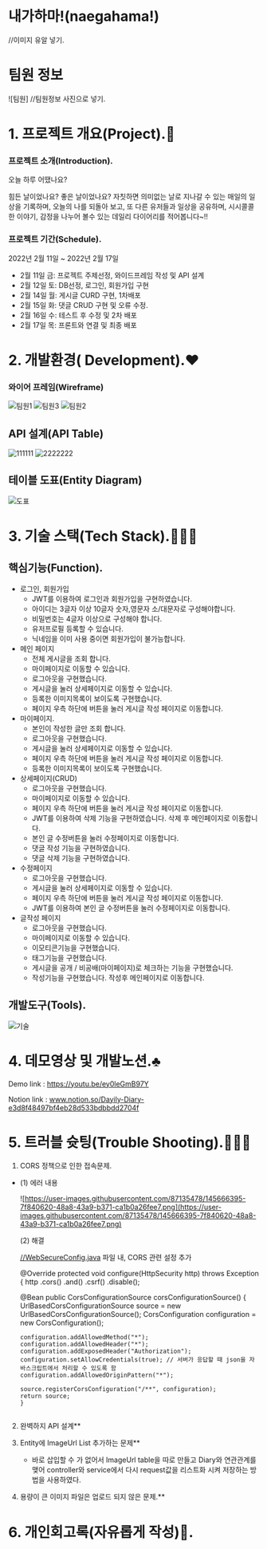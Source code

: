 # 내가하마!(naegahama!)
//이미지 유알 넣기.


# 팀원 정보
![팀원] //팀원정보 사진으로 넣기.

# 1. 프로젝트 개요(Project).🎵

### 프로젝트 소개(Introduction).
    
오늘 하루 어땠나요?

힘든 날이었나요? 좋은 날이었나요? 자칫하면 의미없는 날로 지나갈 수 있는 
매일의 일상을 기록하며, 오늘의 나를 되돌아 보고, 또 다른 유저들과 일상을 공유하며, 
시시콜콜한 이야기, 감정을 나누어 볼수 있는 데일리 다이어리를 적어봅니다~!!

### 프로젝트 기간(Schedule).

2022년 2월 11일 ~ 2022년 2월 17일

- 2월 11일 금: 프로젝트 주제선정, 와이드프레임 작성 및 API 설계
- 2월 12일 토: DB선정, 로그인, 회원가입 구현
- 2월 14일 월: 게시글 CURD 구현, 1차배포
- 2월 15일 화: 댓글 CRUD 구현 및 오류 수정.
- 2월 16일 수: 테스트 후 수정 및 2차 배포
- 2월 17일 목: 프론트와 연결 및 최종 배포

# 2. 개발환경( Development).❤️

### 와이어 프레임(Wireframe)

![팀원1](https://user-images.githubusercontent.com/97504973/154443516-7859226c-570e-47f9-a498-7ac1edc1ccad.png)
![팀원3](https://user-images.githubusercontent.com/97504973/154443527-d53685a6-e588-452a-aed4-e3be4a1edc5f.png)
![팀원2](https://user-images.githubusercontent.com/97504973/154443537-cbcbd86c-9b57-4fea-beba-4c309beb7e4f.png)

## API 설계(API Table)

![111111](https://user-images.githubusercontent.com/97504973/154630156-8eda365e-5293-4706-9cd1-5729a5e0ab1b.png)
![2222222](https://user-images.githubusercontent.com/97504973/154630174-66e4c4f6-379a-4cc6-b25e-497b42228c63.png)

## 테이블 도표(Entity Diagram)

![도표](https://user-images.githubusercontent.com/97504973/154630803-493d0081-4b84-434c-bb47-769733e6cf6f.png)

# 3. 기술 스택(Tech Stack).🙅🏻‍♂️

## 핵심기능(Function).

- 로그인, 회원가입
    - JWT를 이용하여 로그인과 회원가입을 구현하였습니다.
    - 아이디는 3글자 이상 10글자 숫자,영문자 소/대문자로 구성해야합니다.
    - 비밀번호는 4글자 이상으로 구성해야 합니다.
    - 유저프로필 등록할 수 있습니다.
    - 닉네임을 이미 사용 중이면 회원가입이 불가능합니다.
- 메인 페이지
    - 전체 게시글을 조회 합니다.
    - 마이페이지로 이동할 수 있습니다.
    - 로그아웃을 구현했습니다.
    - 게시글을 눌러 상세페이지로 이동할 수 있습니다.
    - 등록한 이미지목록이 보이도록 구현했습니다.
    - 페이지 우측 하단에 버튼을 눌러 게시글 작성 페이지로 이동합니다.
- 마이페이지.
    - 본인이 작성한 글만 조회 합니다.
    - 로그아웃을 구현했습니다.
    - 게시글을 눌러 상세페이지로 이동할 수 있습니다.
    - 페이지 우측 하단에 버튼을 눌러 게시글 작성 페이지로 이동합니다.
    - 등록한 이미지목록이 보이도록 구현했습니다.
- 상세페이지(CRUD)
    - 로그아웃을 구현했습니다.
    - 마이페이지로 이동할 수 있습니다.
    - 페이지 우측 하단에 버튼을 눌러 게시글 작성 페이지로 이동합니다.
    - JWT를 이용하여 삭제 기능을 구현하였습니다. 삭제 후 메인페이지로 이동합니다.
    - 본인 글 수정버튼을 눌러 수정페이지로 이동합니다.
    - 댓글 작성 기능을 구현하였습니다.
    - 댓글 삭제 기능을 구현하였습니다.
- 수정페이지
    - 로그아웃을 구현했습니다.
    - 게시글을 눌러 상세페이지로 이동할 수 있습니다.
    - 페이지 우측 하단에 버튼을 눌러 게시글 작성 페이지로 이동합니다.
    - JWT를 이용하여 본인 글 수정버튼을 눌러 수정페이지로 이동합니다.
- 글작성 페이지
    - 로그아웃을 구현했습니다.
    - 마이페이지로 이동할 수 있습니다.
    - 이모티콘기능을 구현했습니다.
    - 태그기능을 구현했습니다.
    - 게시글을 공개 / 비공배(마이페이지)로 체크하는 기능을 구현했습니다.
    - 작성기능을 구현했습니다.  작성후 메인페이지로 이동합니다.

## 개발도구(Tools).

![기술](https://user-images.githubusercontent.com/97504973/154630912-63128979-7275-444f-af34-583de69a407c.png)

# 4. 데모영상 및 개발노션.♣️

Demo link : https://youtu.be/ey0leGmB97Y

Notion link : www.notion.so/Dayily-Diary-e3d8f48497bf4eb28d533bdbbdd2704f

# 5. 트러블 슛팅(Trouble Shooting).🚶🏻‍♂️

1. CORS 정책으로 인한 접속문제.
- (1) 에러 내용
    
    ![https://user-images.githubusercontent.com/87135478/145666395-7f840620-48a8-43a9-b371-ca1b0a26fee7.png](https://user-images.githubusercontent.com/87135478/145666395-7f840620-48a8-43a9-b371-ca1b0a26fee7.png)
    
    (2) 해결
    
    [//WebSecureConfig.java](https://websecureconfig.java/) 파일 내, CORS 관련 설정 추가
    
    @Override
    protected void configure(HttpSecurity http) throws Exception {
    http
    .cors()
    .and()
    .csrf()
    .disable();
    
    @Bean
    public CorsConfigurationSource corsConfigurationSource() {
    UrlBasedCorsConfigurationSource source = new UrlBasedCorsConfigurationSource();
    CorsConfiguration configuration = new CorsConfiguration();
    
    ```
    configuration.addAllowedMethod("*");
    configuration.addAllowedHeader("*");
    configuration.addExposedHeader("Authorization");
    configuration.setAllowCredentials(true); // 서버가 응답할 때 json을 자바스크립트에서 처리할 수 있도록 함
    configuration.addAllowedOriginPattern("*");
    
    source.registerCorsConfiguration("/**", configuration);
    return source;
    }


2. 완벽하지 API 설계**

3. Entity에 ImageUrl List 추가하는 문제**
    - 바로 삽입할 수 가 없어서 ImageUrl table을 따로 만들고 Diary와 연관관계를 맺어 controller와 service에서 다시 request값을 리스트화 시켜 저장하는 방법을 사용하였다.

4. 용량이 큰 이미지 파일은 업로드 되지 않은 문제.**

# 6. 개인회고록(자유롭게 작성)💬.
